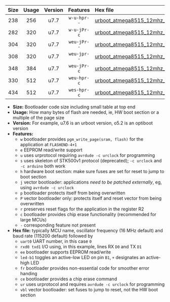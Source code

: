 |Size|Usage|Version|Features|Hex file|
|:-:|:-:|:-:|:-:|:--|
|238|256|u7.7|`w-u-hpr--`|[urboot_atmega8515_12mhz_500000bps_uart0_rxd0_txd1_led+b0_fr_ur.hex](https://raw.githubusercontent.com/stefanrueger/urboot.hex/main/cores/majorcore/atmega8515/fcpu_12mhz/500000_bps/urboot_atmega8515_12mhz_500000bps_uart0_rxd0_txd1_led+b0_fr_ur.hex)|
|282|320|u7.7|`w-u-jPr-c`|[urboot_atmega8515_12mhz_500000bps_uart0_rxd0_txd1_led+b0_fr_ce_ur_vbl.hex](https://raw.githubusercontent.com/stefanrueger/urboot.hex/main/cores/majorcore/atmega8515/fcpu_12mhz/500000_bps/urboot_atmega8515_12mhz_500000bps_uart0_rxd0_txd1_led+b0_fr_ce_ur_vbl.hex)|
|304|320|u7.7|`weu-jPr--`|[urboot_atmega8515_12mhz_500000bps_uart0_rxd0_txd1_ee_led+b0_ur_vbl.hex](https://raw.githubusercontent.com/stefanrueger/urboot.hex/main/cores/majorcore/atmega8515/fcpu_12mhz/500000_bps/urboot_atmega8515_12mhz_500000bps_uart0_rxd0_txd1_ee_led+b0_ur_vbl.hex)|
|308|320|u7.7|`weu-jpr--`|[urboot_atmega8515_12mhz_500000bps_uart0_rxd0_txd1_ee_led+b0_fr_ur_vbl.hex](https://raw.githubusercontent.com/stefanrueger/urboot.hex/main/cores/majorcore/atmega8515/fcpu_12mhz/500000_bps/urboot_atmega8515_12mhz_500000bps_uart0_rxd0_txd1_ee_led+b0_fr_ur_vbl.hex)|
|348|384|u7.7|`weu-jPr-c`|[urboot_atmega8515_12mhz_500000bps_uart0_rxd0_txd1_ee_led+b0_fr_ce_ur_vbl.hex](https://raw.githubusercontent.com/stefanrueger/urboot.hex/main/cores/majorcore/atmega8515/fcpu_12mhz/500000_bps/urboot_atmega8515_12mhz_500000bps_uart0_rxd0_txd1_ee_led+b0_fr_ce_ur_vbl.hex)|
|330|512|u7.7|`weu-hpr-c`|[urboot_atmega8515_12mhz_500000bps_uart0_rxd0_txd1_ee_led+b0_fr_ce_ur.hex](https://raw.githubusercontent.com/stefanrueger/urboot.hex/main/cores/majorcore/atmega8515/fcpu_12mhz/500000_bps/urboot_atmega8515_12mhz_500000bps_uart0_rxd0_txd1_ee_led+b0_fr_ce_ur.hex)|
|434|512|u7.7|`wes-hpr-c`|[urboot_atmega8515_12mhz_500000bps_uart0_rxd0_txd1_ee_led+b0_fr_ce.hex](https://raw.githubusercontent.com/stefanrueger/urboot.hex/main/cores/majorcore/atmega8515/fcpu_12mhz/500000_bps/urboot_atmega8515_12mhz_500000bps_uart0_rxd0_txd1_ee_led+b0_fr_ce.hex)|

- **Size:** Bootloader code size including small table at top end
- **Usage:** How many bytes of flash are needed, ie, HW boot section or a multiple of the page size
- **Version:** For example, u7.6 is an urboot version, o5.2 is an optiboot version
- **Features:**
  + `w` bootloader provides `pgm_write_page(sram, flash)` for the application at `FLASHEND-4+1`
  + `e` EEPROM read/write support
  + `u` uses urprotocol requiring `avrdude -c urclock` for programming
  + `s` uses skeleton of STK500v1 protocol (deprecated); `-c urclock` and `-c arduino` both work
  + `h` hardware boot section: make sure fuses are set for reset to jump to boot section
  + `j` vector bootloader: applications *need to be patched externally*, eg, using `avrdude -c urclock`
  + `p` bootloader protects itself from being overwritten
  + `P` vector bootloader only: protects itself and reset vector from being overwritten
  + `r` preserves reset flags for the application in the register R2
  + `c` bootloader provides chip erase functionality (recommended for large MCUs)
  + `-` corresponding feature not present
- **Hex file:** typically MCU name, oscillator frequency (16 MHz default) and baud rate (115200 default) followed by
  + `uart0` UART number, in this case `0`
  + `rxd0 txd1` I/O using, in this example, lines RX `D0` and TX `D1`
  + `ee` bootloader supports EEPROM read/write
  + `led-b1` toggles an active-low LED on pin `B1`, `+` designates an active-high LED
  + `fr` bootloader provides non-essential code for smoother error handing
  + `ce` bootloader provides a chip erase command
  + `ur` uses urprotocol and requires `avrdude -c urclock` for programming
  + `vbl` vector bootloader: set fuses to jump to reset, not the HW boot section
